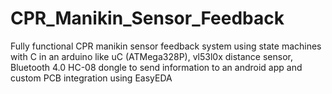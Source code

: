 # CPR_Manikin_Sensor_Feedback
Fully functional CPR manikin sensor feedback system using state machines with C in an arduino like uC (ATMega328P), vl53l0x distance sensor, Bluetooth 4.0 HC-08 dongle to send information to an android app and custom PCB integration using EasyEDA
